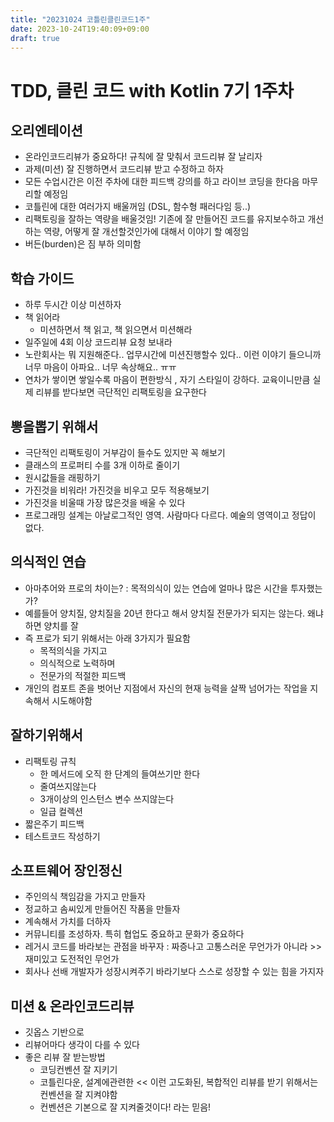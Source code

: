 ```yaml
---
title: "20231024 코틀린클린코드1주"
date: 2023-10-24T19:40:09+09:00
draft: true
---
```


# TDD, 클린 코드 with Kotlin 7기 1주차

## 오리엔테이션

- 온라인코드리뷰가 중요하다! 규칙에 잘 맞춰서 코드리뷰 잘 날리자
- 과제(미션) 잘 진행하면서 코드리뷰 받고 수정하고 하자
- 모든 수업시간은 이전 주차에 대한 피드백 강의를 하고 라이브 코딩을 한다음 마무리할 예정임
- 코틀린에 대한 여러가지 배울꺼임 (DSL, 함수형 패러다임 등..)
- 리팩토링을 잘하는 역량을 배울것임! 기존에 잘 만들어진 코드를 유지보수하고 개선하는 역량, 어떻게 잘 개선할것인가에 대해서 이야기 할 예정임
- 버든(burden)은 짐 부하 의미함

## 학습 가이드

- 하루 두시간 이상 미션하자
- 책 읽어라
  - 미션하면서 책 읽고, 책 읽으면서 미션해라
- 일주일에 4회 이상 코드리뷰 요청 보내라
- 노란회사는 뭐 지원해준다.. 업무시간에 미션진행할수 있다.. 이런 이야기 들으니까 너무 마음이 아파요.. 너무 속상해요.. ㅠㅠ
- 연차가 쌓이면 쌓일수록 마음이 편한방식 , 자기 스타일이 강하다. 교육이니만큼 실제 리뷰를 받다보면 극단적인 리팩토링을 요구한다


## 뽕을뽑기 위해서
  - 극단적인 리팩토링이 거부감이 들수도 있지만 꼭 해보기
  - 클래스의 프로퍼티 수를 3개 이하로 줄이기
  - 원시값들을 래핑하기
  - 가진것을 비워라! 가진것을 비우고 모두 적용해보기
  - 가진것을 비울때 가장 많은것을 배울 수 있다
  - 프로그래밍 설계는 아날로그적인 영역. 사람마다 다르다. 예술의 영역이고 정답이 없다. 


## 의식적인 연습
- 아마추어와 프로의 차이는? : 목적의식이 있는 연습에 얼마나 많은 시간을 투자했는가? 
- 예를들어 양치질, 양치질을 20년 한다고 해서 양치질 전문가가 되지는 않는다. 왜냐하면 양치를 잘
- 즉 프로가 되기 위해서는 아래 3가지가 필요함
  - 목적의식을 가지고
  - 의식적으로 노력하며
  - 전문가의 적절한 피드백
- 개인의 컴포트 존을 벗어난 지점에서 자신의 현재 능력을 살짝 넘어가는 작업을 지속해서 시도해야함


## 잘하기위해서
- 리팩토링 규칙
  - 한 메서드에 오직 한 단계의 들여쓰기만 한다
  - 줄여쓰지않는다
  - 3개이상의 인스턴스 변수 쓰지않는다
  - 일급 컬렉션
- 짧은주기 피드백
- 테스트코드 작성하기

## 소프트웨어 장인정신
- 주인의식 책임감을 가지고 만들자
- 정교하고 솜씨있게 만들어진 작품을 만들자
- 계속해서 가치를 더하자
- 커뮤니티를 조성하자. 특히 협업도 중요하고 문화가 중요하다
- 레거시 코드를 바라보는 관점을 바꾸자 : 짜증나고 고통스러운 무언가가 아니라 >> 재미있고 도전적인 무언가
- 회사나 선배 개발자가 성장시켜주기 바라기보다 스스로 성장할 수 있는 힘을 가지자


## 미션 & 온라인코드리뷰
- 깃옵스 기반으로 
- 리뷰어마다 생각이 다를 수 있다
- 좋은 리뷰 잘 받는방법
  - 코딩컨벤션 잘 지키기 
  - 코틀린다운, 설계에관련한 << 이런 고도화된, 복합적인 리뷰를 받기 위해서는 컨벤션을 잘 지켜야함
  - 컨벤션은 기본으로 잘 지켜줄것이다! 라는 믿음!
  